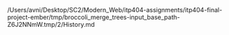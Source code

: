 /Users/avni/Desktop/SC2/Modern_Web/itp404-assignments/itp404-final-project-ember/tmp/broccoli_merge_trees-input_base_path-Z6J2NNmW.tmp/2/History.md